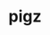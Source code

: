---
title: "pigz"
layout: cache
categories: [package, v0.18.1]
meta: {"versions": ["2.7"], "compilers": ["gcc@=7.3.1", "gcc@=7.5.0", "gcc@=8.4.0"], "oss": ["amzn2", "ubuntu18.04"], "platforms": ["linux"], "targets": ["aarch64", "graviton2", "x86_64", "x86_64_v3", "x86_64_v4"], "stacks": ["aws-ahug", "aws-ahug-aarch64", "aws-isc", "aws-isc-aarch64", "build_systems", "data-vis-sdk", "e4s", "radiuss", "root", "tutorial"], "num_specs": 6, "num_specs_by_stack": {"tutorial": 2, "radiuss": 1, "e4s": 1, "build_systems": 1, "root": 6, "data-vis-sdk": 1, "aws-isc": 2, "aws-ahug": 2, "aws-isc-aarch64": 2, "aws-ahug-aarch64": 2}}
spec_details: [{"hash": "i74tgiq3mfpjl2zih7gdmaaxrspwpuph", "compiler": "gcc@=7.5.0", "versions": ["2.7"], "os": "ubuntu18.04", "platform": "linux", "target": "x86_64", "variants": [], "stacks": ["tutorial", "radiuss", "e4s", "build_systems", "root", "data-vis-sdk"], "size": "-", "tarball": "https://binaries.spack.io/releases/v0.18.1/build_cache/linux-ubuntu18.04-x86_64/gcc-7.5.0/pigz-2.7/linux-ubuntu18.04-x86_64-gcc-7.5.0-pigz-2.7-i74tgiq3mfpjl2zih7gdmaaxrspwpuph.spack"}, {"hash": "jwugab4nzztzl5eqsmdyyadvfbxegwhz", "compiler": "gcc@=7.3.1", "versions": ["2.7"], "os": "amzn2", "platform": "linux", "target": "x86_64_v4", "variants": [], "stacks": ["root", "aws-isc", "aws-ahug"], "size": "-", "tarball": "https://binaries.spack.io/releases/v0.18.1/build_cache/linux-amzn2-x86_64_v4/gcc-7.3.1/pigz-2.7/linux-amzn2-x86_64_v4-gcc-7.3.1-pigz-2.7-jwugab4nzztzl5eqsmdyyadvfbxegwhz.spack"}, {"hash": "4cux3mvv5c42bpfzbkwboqiatqv5ynuu", "compiler": "gcc@=7.3.1", "versions": ["2.7"], "os": "amzn2", "platform": "linux", "target": "graviton2", "variants": [], "stacks": ["aws-isc-aarch64", "aws-ahug-aarch64", "root"], "size": "-", "tarball": "https://binaries.spack.io/releases/v0.18.1/build_cache/linux-amzn2-graviton2/gcc-7.3.1/pigz-2.7/linux-amzn2-graviton2-gcc-7.3.1-pigz-2.7-4cux3mvv5c42bpfzbkwboqiatqv5ynuu.spack"}, {"hash": "dzrho6csjmvd5v2em33gtpai4vleutxs", "compiler": "gcc@=7.3.1", "versions": ["2.7"], "os": "amzn2", "platform": "linux", "target": "aarch64", "variants": [], "stacks": ["aws-isc-aarch64", "aws-ahug-aarch64", "root"], "size": "-", "tarball": "https://binaries.spack.io/releases/v0.18.1/build_cache/linux-amzn2-aarch64/gcc-7.3.1/pigz-2.7/linux-amzn2-aarch64-gcc-7.3.1-pigz-2.7-dzrho6csjmvd5v2em33gtpai4vleutxs.spack"}, {"hash": "m24zy33gozxokhamyla7c6cz5h3ido5n", "compiler": "gcc@=7.3.1", "versions": ["2.7"], "os": "amzn2", "platform": "linux", "target": "x86_64_v3", "variants": [], "stacks": ["root", "aws-isc", "aws-ahug"], "size": "-", "tarball": "https://binaries.spack.io/releases/v0.18.1/build_cache/linux-amzn2-x86_64_v3/gcc-7.3.1/pigz-2.7/linux-amzn2-x86_64_v3-gcc-7.3.1-pigz-2.7-m24zy33gozxokhamyla7c6cz5h3ido5n.spack"}, {"hash": "4ocehhgcnxjdwwvx223wussvgvfazswn", "compiler": "gcc@=8.4.0", "versions": ["2.7"], "os": "ubuntu18.04", "platform": "linux", "target": "x86_64", "variants": [], "stacks": ["tutorial", "root"], "size": "-", "tarball": "https://binaries.spack.io/releases/v0.18.1/build_cache/linux-ubuntu18.04-x86_64/gcc-8.4.0/pigz-2.7/linux-ubuntu18.04-x86_64-gcc-8.4.0-pigz-2.7-4ocehhgcnxjdwwvx223wussvgvfazswn.spack"}]
---